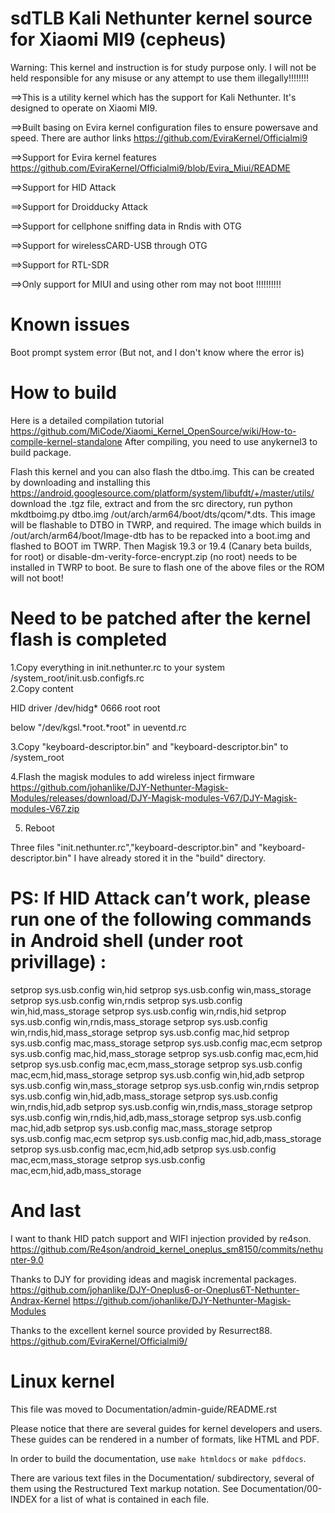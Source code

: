 
sdTLB Kali Nethunter kernel source for Xiaomi MI9 (cepheus)
=============================================================


Warning: This kernel and instruction is for study purpose only. I will not be held responsible for any misuse or any attempt to use them illegally!!!!!!!!


==>This is a utility kernel which has the support for Kali Nethunter. It's designed to operate on Xiaomi MI9. 

==>Built basing on Evira kernel configuration files to ensure powersave and speed.
   There are author links  https://github.com/EviraKernel/Officialmi9 

==>Support for Evira kernel features
   https://github.com/EviraKernel/Officialmi9/blob/Evira_Miui/README

==>Support for HID Attack

==>Support for Droidducky Attack

==>Support for cellphone sniffing data in Rndis with OTG

==>Support for wirelessCARD-USB through OTG

==>Support for RTL-SDR

==>Only support for MIUI and using other rom may not boot !!!!!!!!!!

# Known issues

Boot prompt system error (But not, and I don't know where the error is)


# How to build 
Here is a detailed compilation tutorial  https://github.com/MiCode/Xiaomi_Kernel_OpenSource/wiki/How-to-compile-kernel-standalone
After compiling, you need to use anykernel3 to build package.

Flash this kernel and you can also flash the dtbo.img.  This can be created by downloading and installing this
https://android.googlesource.com/platform/system/libufdt/+/master/utils/ download the .tgz file, extract and from the src directory,
run python mkdtboimg.py dtbo.img /out/arch/arm64/boot/dts/qcom/*.dts.  This image will be flashable to DTBO in TWRP, and required.
The image which builds in /out/arch/arm64/boot/Image-dtb has to be repacked into a boot.img and flashed to BOOT im TWRP.  Then
Magisk 19.3 or 19.4 (Canary beta builds, for root) or disable-dm-verity-force-encrypt.zip (no root) needs to be installed in TWRP to boot.  Be sure to flash one of the above files or the ROM will not boot!


# Need to be patched after the kernel flash is completed
1.Copy everything in init.nethunter.rc to your system /system_root/init.usb.configfs.rc  
2.Copy content 

HID driver
/dev/hidg* 0666 root root 

below "/dev/kgsl.*root.*root" in ueventd.rc

3.Copy "keyboard-descriptor.bin" and "keyboard-descriptor.bin" to /system_root

4.Flash the magisk modules to add wireless inject firmware
https://github.com/johanlike/DJY-Nethunter-Magisk-Modules/releases/download/DJY-Magisk-modules-V67/DJY-Magisk-modules-V67.zip

5. Reboot


Three files "init.nethunter.rc","keyboard-descriptor.bin" and "keyboard-descriptor.bin" I have already stored it in the "build" directory.


# PS: If HID Attack can’t work, please run one of the following commands in Android shell (under root privillage) :

setprop sys.usb.config win,hid
setprop sys.usb.config win,mass_storage
setprop sys.usb.config win,rndis
setprop sys.usb.config win,hid,mass_storage
setprop sys.usb.config win,rndis,hid
setprop sys.usb.config win,rndis,mass_storage
setprop sys.usb.config win,rndis,hid,mass_storage
setprop sys.usb.config mac,hid
setprop sys.usb.config mac,mass_storage
setprop sys.usb.config mac,ecm
setprop sys.usb.config mac,hid,mass_storage
setprop sys.usb.config mac,ecm,hid
setprop sys.usb.config mac,ecm,mass_storage
setprop sys.usb.config mac,ecm,hid,mass_storage
setprop sys.usb.config win,hid,adb
setprop sys.usb.config win,mass_storage
setprop sys.usb.config win,rndis
setprop sys.usb.config win,hid,adb,mass_storage
setprop sys.usb.config win,rndis,hid,adb
setprop sys.usb.config win,rndis,mass_storage
setprop sys.usb.config win,rndis,hid,adb,mass_storage
setprop sys.usb.config mac,hid,adb
setprop sys.usb.config mac,mass_storage
setprop sys.usb.config mac,ecm
setprop sys.usb.config mac,hid,adb,mass_storage
setprop sys.usb.config mac,ecm,hid,adb
setprop sys.usb.config mac,ecm,mass_storage
setprop sys.usb.config mac,ecm,hid,adb,mass_storage



# And last

I want to thank HID patch support and WIFI injection provided by re4son.
https://github.com/Re4son/android_kernel_oneplus_sm8150/commits/nethunter-9.0

Thanks to DJY for providing ideas and magisk incremental packages.
https://github.com/johanlike/DJY-Oneplus6-or-Oneplus6T-Nethunter-Andrax-Kernel
https://github.com/johanlike/DJY-Nethunter-Magisk-Modules

Thanks to the excellent kernel source provided by Resurrect88.
https://github.com/EviraKernel/Officialmi9/



Linux kernel
============

This file was moved to Documentation/admin-guide/README.rst

Please notice that there are several guides for kernel developers and users.
These guides can be rendered in a number of formats, like HTML and PDF.

In order to build the documentation, use ``make htmldocs`` or
``make pdfdocs``.

There are various text files in the Documentation/ subdirectory,
several of them using the Restructured Text markup notation.
See Documentation/00-INDEX for a list of what is contained in each file.
